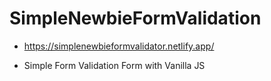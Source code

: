 # SimpleNewbieFormValidation
 - https://simplenewbieformvalidator.netlify.app/

 - Simple Form Validation Form with Vanilla JS
